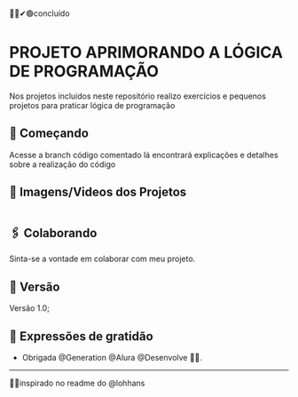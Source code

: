 👍🏽✔🟢concluído
<!--👉🏽🛠⚠ em contrução
✋🏽❌⛔parado
👍🏽✔🟢concluído-->
# PROJETO APRIMORANDO A LÓGICA DE PROGRAMAÇÃO

Nos projetos incluidos neste repositório realizo exercícios e pequenos projetos para praticar lógica de programação

## 🚀 Começando

Acesse a branch código comentado lá encontrará explicações e detalhes sobre a realização do código

## 📸 Imagens/Videos dos Projetos

<img src="">

## 🖇️ Colaborando

Sinta-se a vontade em colaborar com meu projeto.

## 📌 Versão

Versão 1.0;

## 🎁 Expressões de gratidão

* Obrigada @Generation @Alura @Desenvolve 📢🤓.

---
🤝🏽inspirado no readme do @lohhans